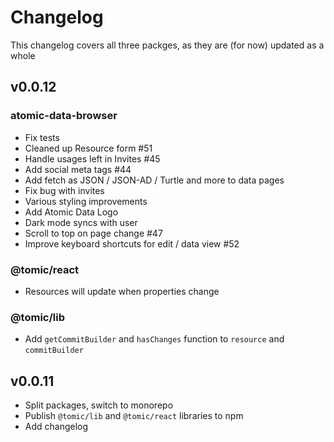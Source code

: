 # Changelog

This changelog covers all three packges, as they are (for now) updated as a whole

## v0.0.12

### atomic-data-browser

- Fix tests
- Cleaned up Resource form #51
- Handle usages left in Invites #45
- Add social meta tags #44
- Add fetch as JSON / JSON-AD / Turtle and more to data pages
- Fix bug with invites
- Various styling improvements
- Add Atomic Data Logo
- Dark mode syncs with user
- Scroll to top on page change #47
- Improve keyboard shortcuts for edit / data view #52

### @tomic/react

- Resources will update when properties change

### @tomic/lib

- Add `getCommitBuilder` and `hasChanges` function to `resource` and `commitBuilder`

## v0.0.11

- Split packages, switch to monorepo
- Publish `@tomic/lib` and `@tomic/react` libraries to npm
- Add changelog
